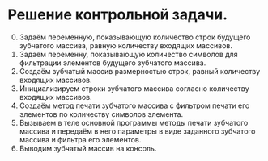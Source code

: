 # Решение контрольной задачи.
0. Задаём переменную, показывающую количество строк будущего зубчатого массива, равную количеству входящих массивов.
1. Задаём переменну, показывающую количество символов для фильтрации элементов будущего зубчатого массива.
2. Создаём зубчатый массив размерностью строк, равный количеству входящих массивов.
3. Инициализируем строки зубчатого массива согласно количеству входящих массивов.
4. Создаём метод печати зубчатого массива с фильтром печати его элементов по количеству символов элемента.
5. Вызываем в теле основной программы методы печати зубчатого массива и передаём в него параметры в виде заданного зубчатого массива и фильтра его элементов.
6. Выводим зубчатый массив на консоль.